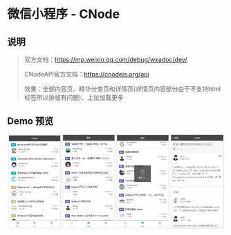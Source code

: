# 微信小程序 - CNode

##

## 说明

> 官方文档：https://mp.weixin.qq.com/debug/wxadoc/dev/
>
> CNodeAPI官方文档：https://cnodejs.org/api
> 
> 效果：全部内容页、精华分类页和详情页(详情页内容部分由于不支持html标签所以排版有问题)、上拉加载更多

## Demo 预览

<p align="center">
  <img src="./assets/1.png" alt="weapp-CNode演示" width="24%">
  <img src="./assets/2.png" alt="weapp-CNode演示" width="24%">
  <img src="./assets/3.png" alt="weapp-CNode演示" width="24%">
  <img src="./assets/4.png" alt="weapp-CNode演示" width="24.5%">
</p>